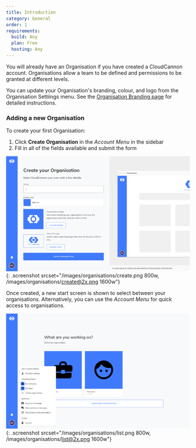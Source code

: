 ```yaml
---
title: Introduction
category: General
order: 1
requirements:
  build: Any
  plan: Free
  hosting: Any
---
```


You will already have an Organisation if you have created a CloudCannon account. Organisations allow a team to be defined and permissions to be granted at different levels.

You can update your Organisation's branding, colour, and logo from the Organisation Settiings menu. See the&nbsp;[Organisation Branding page](/organisations/branding/)&nbsp;for detailed instructions.

### Adding a new Organisation

To create your first Organisation:

1. Click **Create Organisation** in the *Account Menu* in the sidebar
2. Fill in all of the fields available and submit the form

![Adding an Organisation Interface](/images/organisations/create.png){: .screenshot srcset="/images/organisations/create.png 800w, /images/organisations/create@2x.png 1600w"}

Once created, a new start screen is shown to select between your organisations. Alternatively, you can use the *Account Menu* for quick access to organisations.

![Organisation List Interface](/images/organisations/list.png){: .screenshot srcset="/images/organisations/list.png 800w, /images/organisations/list@2x.png 1600w"}
